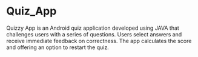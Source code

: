 # Quiz_App
 Quizzy App is an Android quiz application developed using JAVA that challenges users with a series of questions. Users select answers and receive immediate feedback on correctness. The app calculates the score and  offering an option to restart the quiz.
